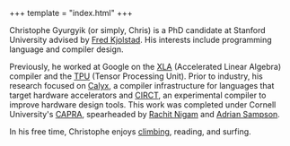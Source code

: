 +++
template = "index.html"
+++

Christophe Gyurgyik (or simply, Chris) is a PhD candidate at Stanford University advised by [Fred Kjolstad][fkjolstad]. His interests include programming language and compiler design.

Previously, he worked at Google on the [XLA][] (Accelerated Linear Algebra) compiler and the [TPU][] (Tensor Processing Unit). Prior to industry, his research focused on [Calyx][], a compiler infrastructure for languages that target hardware accelerators and [CIRCT][], an experimental compiler to improve hardware design tools. This work was completed under Cornell University's [CAPRA][], spearheaded by [Rachit Nigam][rnigam] and [Adrian Sampson][asampson].

In his free time, Christophe enjoys [climbing][mountain-project], reading, and surfing.

[fkjolstad]: https://fredrikbk.com/
[asampson]: https://www.cs.cornell.edu/~asampson/
[calyx]: https://calyxir.org
[capra]: https://capra.cs.cornell.edu/
[circt]: https://circt.llvm.org/
[rnigam]: https://www.rachitnigam.com/
[tpu]: https://en.wikipedia.org/wiki/Tensor_Processing_Unit
[xla]: https://www.tensorflow.org/xla
[mountain-project]: https://www.mountainproject.com/user/201480369/chris-gyurgyik
